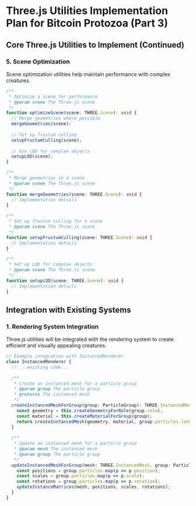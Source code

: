 # Three.js Utilities Implementation Plan for Bitcoin Protozoa (Part 3)

## Core Three.js Utilities to Implement (Continued)

### 5. Scene Optimization
Scene optimization utilities help maintain performance with complex creatures.

```typescript
/**
 * Optimize a scene for performance
 * @param scene The Three.js scene
 */
function optimizeScene(scene: THREE.Scene): void {
  // Merge geometries where possible
  mergeGeometries(scene);
  
  // Set up frustum culling
  setupFrustumCulling(scene);
  
  // Use LOD for complex objects
  setupLOD(scene);
}

/**
 * Merge geometries in a scene
 * @param scene The Three.js scene
 */
function mergeGeometries(scene: THREE.Scene): void {
  // Implementation details
}

/**
 * Set up frustum culling for a scene
 * @param scene The Three.js scene
 */
function setupFrustumCulling(scene: THREE.Scene): void {
  // Implementation details
}

/**
 * Set up LOD for complex objects
 * @param scene The Three.js scene
 */
function setupLOD(scene: THREE.Scene): void {
  // Implementation details
}
```

## Integration with Existing Systems

### 1. Rendering System Integration
Three.js utilities will be integrated with the rendering system to create efficient and visually appealing creatures.

```typescript
// Example integration with InstancedRenderer
class InstancedRenderer {
  // ...existing code...
  
  /**
   * Create an instanced mesh for a particle group
   * @param group The particle group
   * @returns The instanced mesh
   */
  createInstancedMeshForGroup(group: ParticleGroup): THREE.InstancedMesh {
    const geometry = this.createGeometryForRole(group.role);
    const material = this.createMaterialForGroup(group);
    return createInstancedMesh(geometry, material, group.particles.length);
  }
  
  /**
   * Update an instanced mesh for a particle group
   * @param mesh The instanced mesh
   * @param group The particle group
   */
  updateInstancedMeshForGroup(mesh: THREE.InstancedMesh, group: ParticleGroup): void {
    const positions = group.particles.map(p => p.position);
    const scales = group.particles.map(p => p.scale);
    const rotations = group.particles.map(p => p.rotation);
    updateInstanceMatrices(mesh, positions, scales, rotations);
  }
}
```
